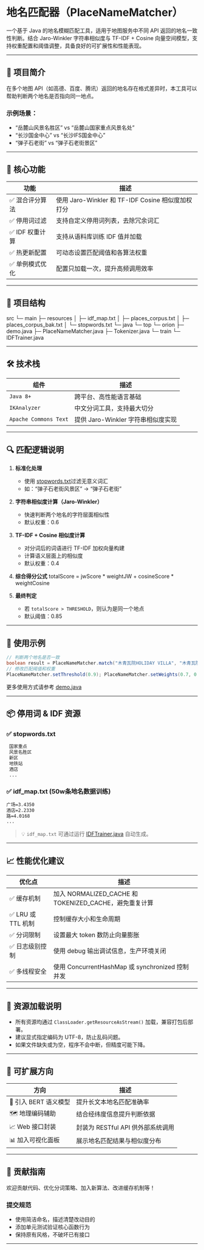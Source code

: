 # 地名匹配器（PlaceNameMatcher）

一个基于 Java 的地名模糊匹配工具，适用于地图服务中不同 API 返回的地名一致性判断。结合 Jaro-Winkler 字符串相似度与 TF-IDF + Cosine 向量空间模型，支持权重配置和阈值调整，具备良好的可扩展性和性能表现。

---

## 📌 项目简介

在多个地图 API（如高德、百度、腾讯）返回的地名存在格式差异时，本工具可以帮助判断两个地名是否指向同一地点。

### 示例场景：
- “岳麓山风景名胜区” vs “岳麓山国家重点风景名处”
- “长沙国金中心” vs “长沙IFS国金中心”
- “弹子石老街” vs “弹子石老街景区”

---

## 🧩 核心功能

| 功能 | 描述 |
|------|------|
| ✅ 混合评分算法 | 使用 Jaro-Winkler 和 TF-IDF Cosine 相似度加权打分 |
| ✅ 停用词过滤 | 支持自定义停用词列表，去除冗余词汇 |
| ✅ IDF 权重计算 | 支持从语料库训练 IDF 值并加载 |
| ✅ 热更新配置 | 可动态设置匹配阈值和各算法权重 |
| ✅ 单例模式优化 | 配置只加载一次，提升高频调用效率 |

---

## 📁 项目结构
src
└─ main
   ├─ resources
   │  ├─ idf_map.txt
   │  ├─ places_corpus.txt
   │  ├─ places_corpus_bak.txt
   │  └─ stopwords.txt
   └─ java
      └─ top
         └─ orion
            ├─ demo.java
            ├─ PlaceNameMatcher.java
            ├─ Tokenizer.java
            └─ train
               └─ IDFTrainer.java


---

## 🛠 技术栈

| 组件 | 描述 |
|------|------|
| `Java 8+` | 跨平台、高性能语言基础 |
| `IKAnalyzer` | 中文分词工具，支持最大切分 |
| `Apache Commons Text` | 提供 Jaro-Winkler 字符串相似度实现 |

---

## 🔍 匹配逻辑说明

1. **标准化处理**  
   - 使用 [stopwords.txt](https://github.com/A0CBEB339CB02898/PlaceNameMatcher/blob/master/src/main/resources/stopwords.txt)过滤无意义词汇
   - 如：“弹子石老街风景区” → “弹子石老街”

2. **字符串相似度计算（Jaro-Winkler）**
   - 快速判断两个地名的字符层面相似性
   - 默认权重：0.6

3. **TF-IDF + Cosine 相似度计算**
   - 对分词后的词语进行 TF-IDF 加权向量构建
   - 计算语义层面上的相似度
   - 默认权重：0.4

4. **综合得分公式**
   totalScore = jwScore * weightJW + cosineScore * weightCosine
   
5. **最终判定**
   - 若 `totalScore > THRESHOLD`，则认为是同一个地点
   - 默认阈值：0.85

---

## 🧪 使用示例

```java
// 判断两个地名是否一致
boolean result = PlaceNameMatcher.match("木青瓦院HOLIDAY VILLA", "木青瓦院假日别墅");
// 修改匹配阈值和权重
PlaceNameMatcher.setThreshold(0.9); PlaceNameMatcher.setWeights(0.7, 0.3);
```

更多使用方式请参考 [demo.java](https://github.com/A0CBEB339CB02898/PlaceNameMatcher/blob/master/src/main/java/top/orion/demo.java)

---

## 📦 停用词 & IDF 资源

### ✅ stopwords.txt
```txt
 国家重点
 风景名胜区
 新区
 地铁站
 酒店
 ...
```
### ✅ idf_map.txt (50w条地名数据训练)
```txt
广场=3.4350
酒店=2.2330
路=4.0168
...
```

> 💡 `idf_map.txt` 可通过运行 [IDFTrainer.java](https://github.com/A0CBEB339CB02898/PlaceNameMatcher/blob/master/src/main/java/top/orion/train/IDFTrainer.java) 自动生成。

---

## 📈 性能优化建议

| 优化点 | 描述 |
|--------|------|
| ✅ 缓存机制 | 加入 NORMALIZED_CACHE 和 TOKENIZED_CACHE，避免重复计算 |
| ✅ LRU 或 TTL 机制 | 控制缓存大小和生命周期 |
| ✅ 分词限制 | 设置最大 token 数防止向量膨胀 |
| ✅ 日志级别控制 | 使用 debug 输出调试信息，生产环境关闭 |
| ✅ 多线程安全 | 使用 ConcurrentHashMap 或 synchronized 控制并发 |

---

## 📂 资源加载说明

- 所有资源均通过 `ClassLoader.getResourceAsStream()` 加载，兼容打包后部署。
- 建议显式指定编码为 UTF-8，防止乱码问题。
- 如果文件缺失或为空，程序不会中断，但精度可能下降。

---

## 🧠 可扩展方向

| 方向 | 描述 |
|------|------|
| 🔄 引入 BERT 语义模型 | 提升长文本地名匹配准确率 |
| 🗺️ 地理编码辅助 | 结合经纬度信息提升判断依据 |
| 📈 Web 接口封装 | 封装为 RESTful API 供外部系统调用 |
| 📊 加入可视化面板 | 展示地名匹配结果与相似度分布 |

---

## 📝 贡献指南

欢迎贡献代码、优化分词策略、加入新算法、改进缓存机制等！

### 提交规范
- 使用简洁命名，描述清楚改动目的
- 添加单元测试验证核心函数行为
- 保持原有风格，不破坏已有接口

---


